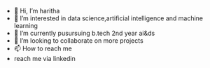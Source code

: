 - 👋 Hi, I’m haritha
- 👀 I’m interested in data science,artificial intelligence and machine learning
- 🌱 I’m currently pusursuing b.tech 2nd year ai&ds
- 💞️ I’m looking to collaborate on more projects
- 📫 How to reach me
- reach me via linkedin

<!---
rithaa24/rithaa24 is a ✨ special ✨ repository because its `README.md` (this file) appears on your GitHub profile.
You can click the Preview link to take a look at your changes.
--->
